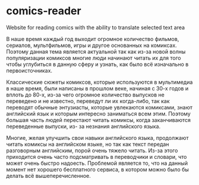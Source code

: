 # comics-reader
Website for reading comics with the ability to translate selected text area

В наше время каждый год выходит огромное количество фильмов,
сериалов, мультфильмов, игры и другое основанных на комиксах. Поэтому
данная тема является актуальной так как из-за новой волны популяризации
комиксов многие люди начинают читать их для того чтобы углубиться в
данную сферу и узнать, как было всё изначально в первоисточниках.

Классические сюжеты комиксов, которые используются в мультимедиа
в наше время, были написаны в прошлом веке, начиная с 30-х годов и вплоть
до 80-х, из-за чего огромное количество выпусков не переведено и не
известно, переведут ли их когда-либо, так как переводят обычные
энтузиасты, которые увлекаются комиксами, знают английский язык и
которым интересно заниматься всем этим. Поэтому большая часть людей
перестают читать комиксы, когда заканчиваются переведенные выпуски, из-
за незнания английского языка.

Многие, желая улучшить свои навыки английского языка, продолжают
читать комиксы на английском языке, но так как текст передан разговорным
английским, порой очень тяжело читать. Из-за этого приходится очень часто
подсматривать в переводчики и словари, что может очень быстро надоесть.
Проблемой является то, что на данный момент нет хорошего
бесплатного сервиса, в котором можно было бы делать всё
вышеперечисленное.
